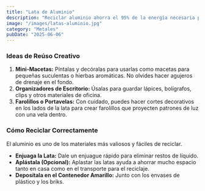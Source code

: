 ```yaml
---
title: "Lata de Aluminio"
description: "Reciclar aluminio ahorra el 95% de la energía necesaria para producirlo desde cero. ¡Cada lata cuenta!"
image: "/images/latas-aluminio.jpg"
category: "Metales"
pubDate: "2025-06-06"
---
```


### Ideas de Reúso Creativo

1.  **Mini-Macetas:** Píntalas y decóralas para usarlas como macetas para pequeñas suculentas o hierbas aromáticas. No olvides hacer agujeros de drenaje en el fondo.
2.  **Organizadores de Escritorio:** Úsalas para guardar lápices, bolígrafos, clips y otros materiales de oficina.
3.  **Farolillos o Portavelas:** Con cuidado, puedes hacer cortes decorativos en los lados de la lata para crear farolillos que proyecten patrones de luz con una vela dentro.

### Cómo Reciclar Correctamente

El aluminio es uno de los materiales más valiosos y fáciles de reciclar.

-   **Enjuaga la Lata:** Dale un enjuague rápido para eliminar restos de líquido.
-   **Aplástala (Opcional):** Aplastar las latas ayuda a ahorrar mucho espacio tanto en casa como en el transporte para el reciclaje.
-   **Deposítala en el Contenedor Amarillo:** Junto con los envases de plástico y los briks.